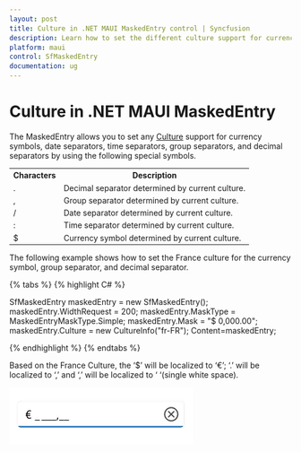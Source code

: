 ```yaml
---
layout: post
title: Culture in .NET MAUI MaskedEntry control | Syncfusion
description: Learn how to set the different culture support for currency symbols, date, time, decimal, and group separators in the MaskedEntry control.
platform: maui
control: SfMaskedEntry
documentation: ug
---
```


# Culture in .NET MAUI MaskedEntry

The MaskedEntry allows you to set any [Culture](https://help.syncfusion.com/cr/maui/Syncfusion.Maui.Inputs.SfMaskedEntry.html#Syncfusion_Maui_Inputs_SfMaskedEntry_Culture) support for currency symbols, date separators, time separators, group separators, and decimal separators by using the following special symbols.

<table>
<tr>
<th>
Characters</th><th>
Description</th>
</tr>
<tr>
<td>
.
</td>
<td>
Decimal separator determined by current culture.
</td>
</tr>
<tr>
<td>
,
</td>
<td>
Group separator determined by current culture.
</td>
</tr>
<tr>
<td>
/
</td>
<td>
Date separator determined by current culture.
</td>
</tr>
<tr>
<td>
:
</td>
<td>
Time separator determined by current culture.
</td>
</tr>
<tr>
<td>
$
</td>
<td>
Currency symbol determined by current culture.
</td>
</tr>
</table>

The following example shows how to set the France culture for the currency symbol, group separator, and decimal separator.

{% tabs %}
{% highlight C# %}

SfMaskedEntry maskedEntry = new SfMaskedEntry();
maskedEntry.WidthRequest = 200;
maskedEntry.MaskType = MaskedEntryMaskType.Simple;
maskedEntry.Mask = "$ 0,000.00";
maskedEntry.Culture = new CultureInfo("fr-FR"); 
Content=maskedEntry;

{% endhighlight %}
{% endtabs %}

Based on the France Culture, the ‘$’ will be localized to ‘€’; ‘.’ will be localized to ‘,’ and ‘,’ will be localized to ‘ ‘(single white space).

![MAUI MaskedEntry culture](MaskedEntry_Images/maui_masked_entry_culture.gif)